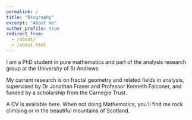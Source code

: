 ```yaml
---
permalink: /
title: "Biography"
excerpt: "About me"
author_profile: true
redirect_from:
  - /about/
  - /about.html
---
```



I am a PhD student in pure mathematics and part of the analysis research group at the University of St Andrews.

My current research is on fractal geometry and related fields in analysis, supervised by Dr Jonathan Fraser and Professor Kenneth Falconer, and funded by a scholarship from the Carnegie Trust.

A CV is available here. When not doing Mathematics, you'll find me rock climbing or in the beautiful mountains of Scotland. 
